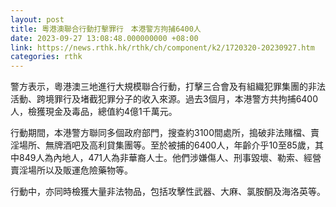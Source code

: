 ```yaml
---
layout: post
title: 粵港澳聯合行動打擊罪行　本港警方拘捕6400人
date: 2023-09-27 13:08:48.000000000 +08:00
link: https://news.rthk.hk/rthk/ch/component/k2/1720320-20230927.htm
categories: rthk
---
```


警方表示，粵港澳三地進行大規模聯合行動，打擊三合會及有組織犯罪集團的非法活動、跨境罪行及堵截犯罪分子的收入來源。過去3個月，本港警方共拘捕6400人，檢獲現金及毒品，總值約4億1千萬元。

行動期間，本港警方聯同多個政府部門，搜查約3100間處所，搗破非法賭檔、賣淫場所、無牌酒吧及高利貸集團等。至於被捕的6400人，年齡介乎10至85歲，其中849人為內地人，471人為非華裔人士。他們涉嫌傷人、刑事毀壞、勒索、經營賣淫場所以及販運危險藥物等。

行動中，亦同時檢獲大量非法物品，包括攻擊性武器、大麻、氯胺酮及海洛英等。
